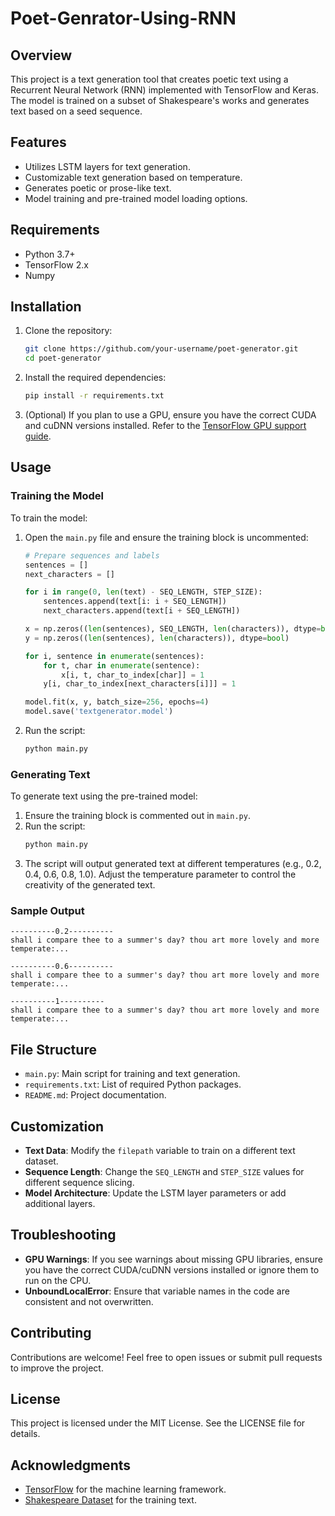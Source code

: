 # Poet-Genrator-Using-RNN


## Overview
This project is a text generation tool that creates poetic text using a Recurrent Neural Network (RNN) implemented with TensorFlow and Keras. The model is trained on a subset of Shakespeare's works and generates text based on a seed sequence.

## Features
- Utilizes LSTM layers for text generation.
- Customizable text generation based on temperature.
- Generates poetic or prose-like text.
- Model training and pre-trained model loading options.

## Requirements
- Python 3.7+
- TensorFlow 2.x
- Numpy

## Installation
1. Clone the repository:
   ```bash
   git clone https://github.com/your-username/poet-generator.git
   cd poet-generator
   ```

2. Install the required dependencies:
   ```bash
   pip install -r requirements.txt
   ```

3. (Optional) If you plan to use a GPU, ensure you have the correct CUDA and cuDNN versions installed. Refer to the [TensorFlow GPU support guide](https://www.tensorflow.org/install/gpu).

## Usage

### Training the Model
To train the model:
1. Open the `main.py` file and ensure the training block is uncommented:
   ```python
   # Prepare sequences and labels
   sentences = []
   next_characters = []

   for i in range(0, len(text) - SEQ_LENGTH, STEP_SIZE):
       sentences.append(text[i: i + SEQ_LENGTH])
       next_characters.append(text[i + SEQ_LENGTH])

   x = np.zeros((len(sentences), SEQ_LENGTH, len(characters)), dtype=bool)
   y = np.zeros((len(sentences), len(characters)), dtype=bool)

   for i, sentence in enumerate(sentences):
       for t, char in enumerate(sentence):
           x[i, t, char_to_index[char]] = 1
       y[i, char_to_index[next_characters[i]]] = 1

   model.fit(x, y, batch_size=256, epochs=4)
   model.save('textgenerator.model')
   ```
2. Run the script:
   ```bash
   python main.py
   ```

### Generating Text
To generate text using the pre-trained model:
1. Ensure the training block is commented out in `main.py`.
2. Run the script:
   ```bash
   python main.py
   ```
3. The script will output generated text at different temperatures (e.g., 0.2, 0.4, 0.6, 0.8, 1.0). Adjust the temperature parameter to control the creativity of the generated text.

### Sample Output
```text
----------0.2----------
shall i compare thee to a summer's day? thou art more lovely and more temperate:...

----------0.6----------
shall i compare thee to a summer's day? thou art more lovely and more temperate:...

----------1----------
shall i compare thee to a summer's day? thou art more lovely and more temperate:...
```

## File Structure
- `main.py`: Main script for training and text generation.
- `requirements.txt`: List of required Python packages.
- `README.md`: Project documentation.

## Customization
- **Text Data**: Modify the `filepath` variable to train on a different text dataset.
- **Sequence Length**: Change the `SEQ_LENGTH` and `STEP_SIZE` values for different sequence slicing.
- **Model Architecture**: Update the LSTM layer parameters or add additional layers.

## Troubleshooting
- **GPU Warnings**: If you see warnings about missing GPU libraries, ensure you have the correct CUDA/cuDNN versions installed or ignore them to run on the CPU.
- **UnboundLocalError**: Ensure that variable names in the code are consistent and not overwritten.

## Contributing
Contributions are welcome! Feel free to open issues or submit pull requests to improve the project.

## License
This project is licensed under the MIT License. See the LICENSE file for details.

## Acknowledgments
- [TensorFlow](https://www.tensorflow.org/) for the machine learning framework.
- [Shakespeare Dataset](https://storage.googleapis.com/download.tensorflow.org/data/shakespeare.txt) for the training text.


